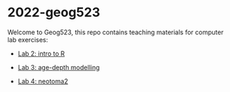# 2022-geog523
 
Welcome to Geog523, this repo contains teaching materials for computer lab exercises:

- [Lab 2: intro to R](https://williamspaleolab.github.io/2022-geog523/02-intro-to-R/02_introduction_to_r.html)

- [Lab 3: age-depth modelling](https://williamspaleolab.github.io/2022-geog523/03-age-depth-modelling/03-age-depth-modelling.html)

- [Lab 4: neotoma2](https://williamspaleolab.github.io/2022-geog523/04-neotoma/04-neotoma2_binder/simple_workflow.html)
